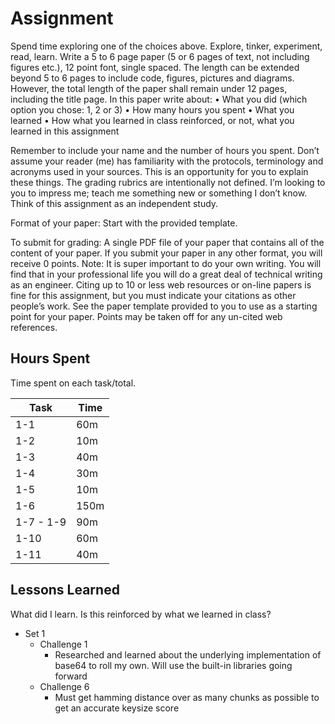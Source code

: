 # Assignment

Spend time exploring one of the choices above. Explore, tinker, experiment, read, learn.
Write a 5 to 6 page paper (5 or 6 pages of text, not including figures etc.), 12 point font,
single spaced. The length can be extended beyond 5 to 6 pages to include code, figures,
pictures and diagrams. However, the total length of the paper shall remain under 12 pages,
including the title page. In this paper write about:
• What you did (which option you chose: 1, 2 or 3)
• How many hours you spent
• What you learned
• How what you learned in class reinforced, or not, what you learned in this assignment

Remember to include your name and the number of hours you spent. Don’t assume your
reader (me) has familiarity with the protocols, terminology and acronyms used in your
sources. This is an opportunity for you to explain these things. The grading rubrics are
intentionally not defined. I’m looking to you to impress me; teach me something new or
something I don’t know. Think of this assignment as an independent study.

Format of your paper: Start with the provided template.

To submit for grading: A single PDF file of your paper that contains all of the content of your
paper. If you submit your paper in any other format, you will receive 0 points.
Note: It is super important to do your own writing. You will find that in your professional life
you will do a great deal of technical writing as an engineer. Citing up to 10 or less web
resources or on-line papers is fine for this assignment, but you must indicate your citations as
other people’s work. See the paper template provided to you to use as a starting point for
your paper. Points may be taken off for any un-cited web references.

## Hours Spent

Time spent on each task/total.

| Task | Time 	|
|------|--------|
| 1-1  | 60m  	|
| 1-2  | 10m  	|
| 1-3  | 40m  	|
| 1-4  | 30m  	|
| 1-5  | 10m  	|
| 1-6  | 150m	|
| 1-7 - 1-9 | 90m |
| 1-10 | 60m |
| 1-11 | 40m |

## Lessons Learned

What did I learn. Is this reinforced by what we learned in class?

* Set 1
	* Challenge 1
		* Researched and learned about the underlying implementation of base64 to roll my own. Will use the built-in libraries going forward
	* Challenge 6
		* Must get hamming distance over as many chunks as possible to get an
		  accurate keysize score
